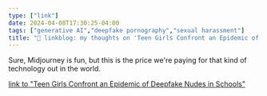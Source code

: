 ```yaml
---
type: ["link"]
date: 2024-04-08T17:30:25-04:00
tags: ["generative AI","deepfake pornography","sexual harassment"]
title: "🔗 linkblog: my thoughts on 'Teen Girls Confront an Epidemic of Deepfake Nudes in Schools'"
---
```

Sure, Midjourney is fun, but this is the price we're paying for that kind of technology out in the world.

[link to "Teen Girls Confront an Epidemic of Deepfake Nudes in Schools"](https://www.nytimes.com/2024/04/08/technology/deepfake-ai-nudes-westfield-high-school.html)
